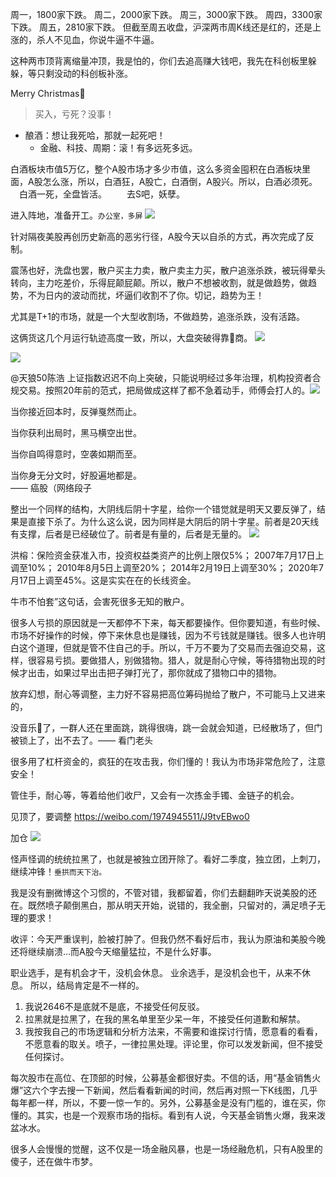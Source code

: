 周一，1800家下跌。
周二，2000家下跌。
周三，3000家下跌。
周四，3300家下跌。
周五，2810家下跌。
但截至周五收盘，沪深两市周K线还是红的，还是上涨的，杀人不见血，你说牛逼不牛逼。

这种两市顶背离缩量冲顶，我是怕的，你们去追高赚大钱吧，我先在科创板里躲躲，等只剩没动的科创板补涨。

Merry Christmas🤶
>买入，亏死？没事！

- 酿酒：想让我死哈，那就一起死吧！
  - 金融、科技、周期：滚！有多远死多远。 ​​​​

白酒板块市值5万亿，整个A股市场才多少市值，这么多资金囤积在白酒板块里面，A股怎么涨，所以，白酒狂，A股亡，白酒倒，A股兴。所以，白酒必须死。
　白酒一死，全盘皆活。
　　去S吧，妖孽。

进入阵地，准备开工。`办公室，多屏`
<img src="https://wx1.sinaimg.cn/large/75b746e7ly1glv6t6vf2pj23402c0u0x.jpg">

针对隔夜美股再创历史新高的恶劣行径，A股今天以自杀的方式，再次完成了反制。

震荡也好，洗盘也罢，散户买主力卖，散户卖主力买，散户追涨杀跌，被玩得晕头转向，主力吃差价，乐得屁颠屁颠。所以，散户不想被收割，就是做趋势，做趋势，不为日内的波动而扰，坏逼们收割不了你。切记，趋势为王！

尤其是T+1的市场，就是一个大型收割场，不做趋势，追涨杀跌，没有活路。

这俩货这几个月运行轨迹高度一致，所以，大盘突破得靠🐩商。
<img src="https://wx3.sinaimg.cn/large/75b746e7gy1gl6zg8exn7j20v91vok5i.jpg">

<img src="https://wx2.sinaimg.cn/large/75b746e7gy1gl6zg9dhvhj20v91vo7j7.jpg">

@天狼50陈浩
上证指数迟迟不向上突破，只能说明经过多年治理，机构投资者合规交易。按照20年前的范式，把局做成这样了都不急着动手，师傅会打人的。 ​​​​
<img src="https://wx3.sinaimg.cn/large/002rUFQ5ly1gl3npaoa0rj616t0u0tbv02.jpg">

当你接近回本时，反弹戛然而止。

当你获利出局时，黑马横空出世。

当你自鸣得意时，空袭如期而至。

当你身无分文时，好股遍地都是。    
—— 癌股（网络段子

整出一个同样的结构，大阴线后阴十字星，给你一个错觉就是明天又要反弹了，结果是直接下杀了。为什么这么说，因为同样是大阴后的阴十字星。前者是20天线有支撑，后者是已经破位了。前者是有量的，后者是无量的。
<img src="https://wx1.sinaimg.cn/large/75b746e7gy1gh5jjqx79jj20v91voqid.jpg">

洪榕：保险资金获准入市，投资权益类资产的比例上限仅5%；
2007年7月17日上调至10%；
2010年8月5日上调至20%；
2014年2月19日上调至30%；
2020年7月17日上调至45%。这是实实在在的长线资金。 ​​​​

牛市不怕套”这句话，会害死很多无知的散户。

很多人亏损的原因就是一天都停不下来，每天都要操作。但你要知道，有些时候、市场不好操作的时候，停下来休息也是赚钱，因为不亏钱就是赚钱。很多人也许明白这个道理，但就是管不住自己的手。所以，千万不要为了交易而去强迫交易，这样，很容易亏损。要做猎人，别做猎物。猎人，就是耐心守候，等待猎物出现的时候才出击，如果过早出击把子弹打光了，那你就成了猎物口中的猎物。

放弃幻想，耐心等调整，主力好不容易把高位筹码抛给了散户，不可能马上又进来的，

没音乐🎵了，一群人还在里面跳，跳得很嗨，跳一会就会知道，已经散场了，但门被锁上了，出不去了。—— 看门老头

很多用了杠杆资金的，疯狂的在攻击我，你们懂的！我认为市场非常危险了，注意安全！

管住手，耐心等，等着给他们收尸，又会有一次拣金手镯、金链子的机会。 ​​​​

见顶了，要调整
https://weibo.com/1974945511/J9tvEBwo0

加仓
<img src="https://wx2.sinaimg.cn/large/75b746e7gy1gfoa4w9j9ej20dc0agq42.jpg">

怪声怪调的统统拉黑了，也就是被独立团开除了。看好二季度，独立团，上刺刀，继续冲锋！`垂拱而天下治。`​​​​

我是没有删微博这个习惯的，不管对错，我都留着，你们去翻翻昨天说美股的还在。既然喷子颠倒黑白，那从明天开始，说错的，我全删，只留对的，满足喷子无理的要求！ ​​​​

收评：今天严重误判，脸被打肿了。但我仍然不看好后市，我认为原油和美股今晚还将继续崩溃… ​​​而A股今天缩量猛拉，不是什么好事。

职业选手，是有机会才干，没机会休息。
业余选手，是没机会也干，从来不休息。
所以，结局肯定是不一样的。

1. 我说2646不是底就不是底，不接受任何反驳。
2. 拉黑就是拉黑了，在我的黑名单里至少呆一年，不接受任何道歉和解禁。
3. 我按我自己的市场逻辑和分析方法来，不需要和谁探讨行情，愿意看的看看，不愿意看的取关。喷子，一律拉黑处理。评论里，你可以发发新闻，但不接受任何探讨。

每次股市在高位、在顶部的时候，公募基金都很好卖。不信的话，用“基金销售火爆”这六个字去搜一下新闻，然后看看新闻的时间，然后再对照一下K线图，几乎每年都一样，所以，不要一惊一乍的。另外，公募基金是没有门槛的，谁在买，你懂的。其实，也是一个观察市场的指标。看到有人说，今天基金销售火爆，我来泼盆冰水。

很多人会慢慢的觉醒，这不仅是一场金融风暴，也是一场经融危机，只有A股里的傻子，还在做牛市梦。 ​​​​
